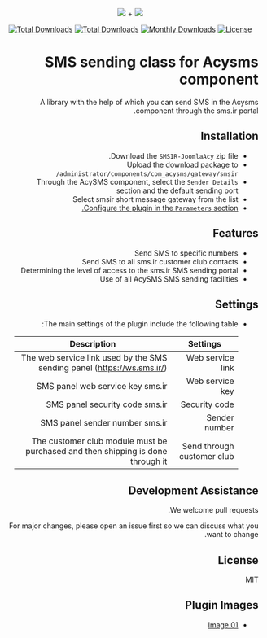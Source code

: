 <p align="center">
<img src="https://user-images.githubusercontent.com/3329008/111814382-a31bc700-88ef-11eb-94e2-41dd10c0d2b1.png" /> + 
<img src="https://user-images.githubusercontent.com/3329008/113690093-4a666f80-96e0-11eb-82bf-98f558a08fe0.png" />
</p>
<p align="center">
  <a href="https://packagist.org/packages/pejmankheyri/smsir-joomla-acy"><img src="https://poser.pugx.org/pejmankheyri/smsir-joomla-acy/v/stable" alt="Total Downloads"></a>
<a href="https://packagist.org/packages/pejmankheyri/smsir-joomla-acy"><img src="https://img.shields.io/packagist/dt/pejmankheyri/smsir-joomla-acy" alt="Total Downloads"></a>
  <a href="https://packagist.org/packages/pejmankheyri/smsir-joomla-acy"><img src="https://poser.pugx.org/pejmankheyri/smsir-joomla-acy/d/monthly" alt="Monthly Downloads"></a>
<a href="https://packagist.org/packages/pejmankheyri/smsir-joomla-acy"><img src="https://img.shields.io/github/license/pejmankheyri/smsir-joomlaacy" alt="License"></a>
</p>
<div dir="rtl">

# SMS sending class for Acysms component

 A library with the help of which you can send SMS in the Acysms component through the sms.ir portal.

## Installation

* Download the `SMSIR-JoomlaAcy` zip file.
* Upload the download package to `administrator/components/com_acysms/gateway/smsir/`
* Through the AcySMS component, select the `Sender Details` section and the default sending port
* Select smsir short message gateway from the list
* [Configure the plugin in the `Parameters` section.](https://github.com/pejmankheyri/SMSIR-JoomlaAcy#%D8%AA%D9%86%D8%B8%DB%8C%D9%85%D8%A7%D8%AA)

## Features

* Send SMS to specific numbers
* Send SMS to all sms.ir customer club contacts
* Determining the level of access to the sms.ir SMS sending portal
* Use of all AcySMS SMS sending facilities

## Settings

* The main settings of the plugin include the following table:

    | Settings | Description |
    | ------ | ------ |
    | Web service link | The web service link used by the SMS sending panel (https://ws.sms.ir/) |
    | Web service key | SMS panel web service key sms.ir |
    | Security code | SMS panel security code sms.ir |
    | Sender number | SMS panel sender number sms.ir |
    | Send through customer club | The customer club module must be purchased and then shipping is done through it |

## Development Assistance

We welcome pull requests.

For major changes, please open an issue first so we can discuss what you want to change.

## License

MIT

</div>

<div dir="rtl">

## Plugin Images

* <a href="https://user-images.githubusercontent.com/3329008/113691679-ecd32280-96e1-11eb-9b1c-28b07a60f6a8.png" target="_blank">Image 01</a>

</div>
